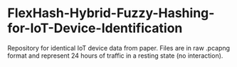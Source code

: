 # FlexHash-Hybrid-Fuzzy-Hashing-for-IoT-Device-Identification
Repository for identical IoT device data from paper. Files are in raw .pcapng format and represent 24 hours of traffic in a resting state (no interaction).
